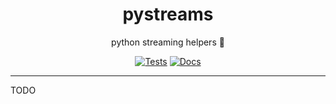 <h1 align="center">pystreams</h1>

<div align="center">

python streaming helpers 🐍

[![Tests](https://github.com/radio-aktywne/pystreams/actions/workflows/test-multiplatform.yml/badge.svg)](https://github.com/radio-aktywne/pystreams/actions/workflows/test-multiplatform.yml)
[![Docs](https://github.com/radio-aktywne/pystreams/actions/workflows/docs.yml/badge.svg)](https://github.com/radio-aktywne/pystreams/actions/workflows/docs.yml)

</div>

---

TODO
